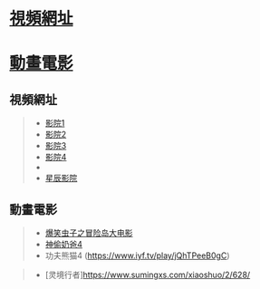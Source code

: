 # <a href="#movLoc">視頻網址</a>
# <a href="#comicMov">動畫電影</a>

## <a id="movLoc">視頻網址</a>
> * [影院1](https://www.iyf.tv/movie)
> * [影院2](https://www.vyanke.com/vodtype/1.html)
> * [影院3](https://www.kangqihs.com/vodtype/1.html)
> * [影院4](https://www.kangqihs.com/vodshow/6-----------.html)
> * 
> * [星辰影院](https://www.shsanrui.com/ssype/1.html)




## <a id="comicMov">動畫電影</a>
> * [爆笑虫子之冒险岛大电影](https://www.shsanrui.com/sslay/299960-2-1.html)
> * [神偷奶爸4](https://iyf.tv/play/hBhzqLUfGHQ)
> * 功夫熊猫4 (https://www.iyf.tv/play/jQhTPeeB0gC)


> * [灵境行者]https://www.sumingxs.com/xiaoshuo/2/628/




